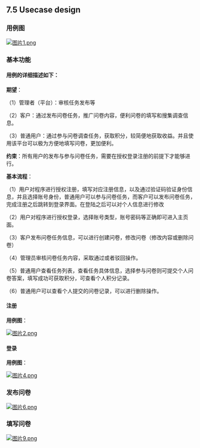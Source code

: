 ## 7.5 Usecase design
### 用例图
[![图片1.png](https://i.loli.net/2019/06/30/5d18c52d336e355123.png)](https://i.loli.net/2019/06/30/5d18c52d336e355123.png)
### 基本功能

#### 用例的详细描述如下：
**期望**：

（1）管理者（平台）：审核任务发布等

（2）客户：通过发布问卷任务，推广问卷内容，便利问卷的填写和搜集调查信息。

（3）普通用户：通过参与问卷调查任务，获取积分，较简便地获取收益。并且使用该平台可以极为方便地填写问卷，更加便利。

**约束**：所有用户的发布与参与问卷任务，需要在授权登录注册的前提下才能够进行。

**基本流程**：

（1）用户对程序进行授权注册，填写对应注册信息，以及通过验证码验证身份信息，并且选择账号身份，普通用户可以参与问卷任务，而客户可以发布问卷任务，完成注册之后跳转到登录界面。在登陆之后可以对个人信息进行修改

（2）用户对程序进行授权登录，选择账号类型，账号密码等正确即可进入主页面。

（3）客户发布问卷任务信息，可以进行创建问卷，修改问卷（修改内容或删除问卷）

（4）管理员审核问卷任务内容，采取通过或者驳回操作。

（5）普通用户查看任务列表，查看任务具体信息，选择参与问卷则可提交个人问卷答案，填写成功可获取积分，可查看个人积分记录。

（6）普通用户可以查看个人提交的问卷记录，可以进行删除操作。



#### 注册

**用例图**：

[![图片2.png](https://i.loli.net/2019/06/30/5d18c6b26675298307.png)](https://i.loli.net/2019/06/30/5d18c6b26675298307.png)


#### 登录

**用例图**：

[![图片4.png](https://i.loli.net/2019/06/30/5d18c7144a53479369.png)](https://i.loli.net/2019/06/30/5d18c7144a53479369.png)



### 发布问卷



[![图片6.png](https://i.loli.net/2019/06/30/5d18c7145e0d660755.png)](https://i.loli.net/2019/06/30/5d18c7145e0d660755.png)



###  填写问卷


[![图片9.png](https://i.loli.net/2019/06/30/5d18c7143489d67227.png)](https://i.loli.net/2019/06/30/5d18c7143489d67227.png)


